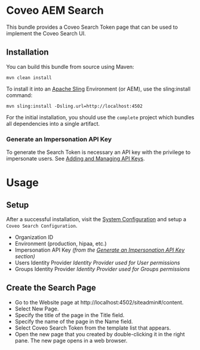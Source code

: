 # Coveo AEM Search

This bundle provides a Coveo Search Token page that can be used to implement the Coveo Search UI.

## Installation

You can build this bundle from source using Maven:

    mvn clean install

To install it into an [Apache Sling](http://sling.apache.org/) Environment (or AEM), use the sling:install command:

    mvn sling:install -Dsling.url=http://localhost:4502

For the initial installation, you should use the `complete` project which bundles all dependencies into a single artifact.

### Generate an Impersonation API Key

To generate the Search Token is necessary an API key with the privilege to impersonate users. See [Adding and Managing API Keys](https://docs.coveo.com/en/1718/cloud-v2-administrators/adding-and-managing-api-keys).

# Usage

## Setup
After a successful installation, visit the [System Configuration](http://localhost:4502/system/console/configMgr) and setup a `Coveo Search Configuration`.

 - Organization ID
 - Environment (production, hipaa, etc.)
 - Impersonation API Key _(from the [Generate an Impersonation API Key](#generate-an-impersonation-api-key) section)_
 - Users Identity Provider _Identity Provider used for User permissions_
 - Groups Identity Provider _Identity Provider used for Groups permissions_

## Create the Search Page

 - Go to the Website page at http://localhost:4502/siteadmin#/content.
 - Select New Page.
 - Specify the title of the page in the Title field.
 - Specify the name of the page in the Name field.
 - Select Coveo Search Token from the template list that appears.
 - Open the new page that you created by double-clicking it in the right pane. The new page opens in a web browser.
